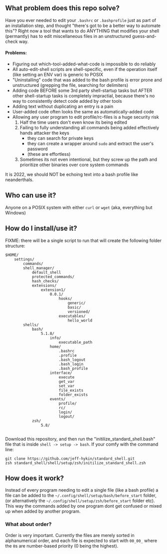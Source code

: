 ## What problem does this repo solve?

Have you ever needed to edit your `.bashrc` or `.bashprofile` just as part of an installation step, and thought "there's got to be a better way to automate this"?
Right now a tool that wants to do ANYTHING that modifies your shell (permantly) has to edit miscellaneous files in an unstructured guess-and-check way.

#### Problems:
- Figuring out which-tool-added-what-code is impossible to do reliably
- All auto-edit-shell scripts are shell-specific, even if the operation itself (like setting an ENV var) is generic to POSIX
- "Uninstalling" code that was added to the bash profile is error prone and unstructured (grepping the file, searching for delimiters)
- Adding code BEFORE some 3rd party shell-startup tasks but AFTER other shell-startup tasks is completely impractial, because there's no way to consistently detect code added by other tools
- Adding text without duplicating an entry is a pain
- User-added code often looks the same as automatically-added code
- Allowing any user program to edit profile/rc-files is a huge security risk 
    1. Half the time users don't even know its being edited
    2. Failing to fully understanding all commands being added effectively hands attacker the keys
        - they can search for private keys
        - they can create a wrapper around `sudo` and extract the user's password
        - (these are effortless)
    3. Sometimes its not even intentional, but they screw up the path and prioritize other binaries over core system commands


It is 2022, we should NOT be echoing text into a bash profile like neanderthals.

## Who can use it?
Anyone on a POSIX system with either `curl` or `wget` (aka, everything but Windows)

## How do I install/use it?

FIXME: there will be a single script to run that will create the following folder structure:

```
$HOME/
    settings/
        commands/
        shell_manager/
            default_shell
            protected_commands/
            hash_checks/
            extensions/
                extension1/
                    0.0.1/
                        hooks/
                            generic/
                            basic/
                            versioned/
                        executables/
                            hello_world
        shells/
            bash/
                5.1.8/
                    info/
                        executable_path
                    home/
                        .bashrc
                        .profile
                        .bash_logout
                        .bash_login
                        .bash_profile
                    interface/
                        execute
                        get_var
                        set_var
                        file_exists
                        folder_exists
                    events/
                        profile/
                        rc/
                        login/
                        logout/
            zsh/
                5.8/
            
```


Download this repository, and then run the "initilize_standard_shell.bash" file that is inside `shell -> setup -> bash`. If your comfy with the command line:
```
git clone https://github.com/jeff-hykin/standard_shell.git
zsh standard_shell/shell/setup/zsh/initilize_standard_shell.zsh
```

## How does it work?
Instead of every program needing to edit a single file (like a bash profile) a file can be added to the `~/.config/shell/setup/bash/before_start` folder, (or alternatively the `~/.config/shell/setup/zsh/before_start` folder etc). This way the commands added by one program dont get confused or mixed up when added by another program.

### What about order? 
Order is very important. Currently the files are merely sorted in alphanumerical order, and each file is expected to start with `00_00_` where the `0`s are number-based priority (0 being the highest).